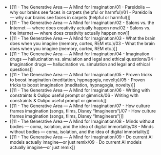 - [[11 - The Generative Area — A Mind for Imagination/01 - Pareidolia — why our brains see faces in carpets (helpful or harmful)/01 - Pareidolia — why our brains see faces in carpets (helpful or harmful)]]
- [[11 - The Generative Area — A Mind for Imagination/02 - Salons vs. the Internet — where does creativity actually happen now/02 - Salons vs. the Internet — where does creativity actually happen now]]
- [[11 - The Generative Area — A Mind for Imagination/03 - What the brain does when you imagine (memory, cortex, REM etc.)/03 - What the brain does when you imagine (memory, cortex, REM etc.)]]
- [[11 - The Generative Area — A Mind for Imagination/04 - Imagination drugs — hallucination vs. simulation and legal and ethical questions/04 - Imagination drugs — hallucination vs. simulation and legal and ethical questions]]
- [[11 - The Generative Area — A Mind for Imagination/05 - Proven tricks to boost imagination (meditation, hypnagogia, novelty)/05 - Proven tricks to boost imagination (meditation, hypnagogia, novelty)]]
- [[11 - The Generative Area — A Mind for Imagination/06 - Writing with constraints & Oulipo useful prompt or gimmick/06 - Writing with constraints & Oulipo useful prompt or gimmick]]
- [[11 - The Generative Area — A Mind for Imagination/07 - How culture frames imagination (songs, films, Disney “Imagineers”)/07 - How culture frames imagination (songs, films, Disney “Imagineers”)]]
- [[11 - The Generative Area — A Mind for Imagination/08 - Minds without bodies — coma, isolation, and the idea of digital immortality/08 - Minds without bodies — coma, isolation, and the idea of digital immortality]]
- [[11 - The Generative Area — A Mind for Imagination/09 - Do current AI models actually imagine—or just remix/09 - Do current AI models actually imagine—or just remix]]
